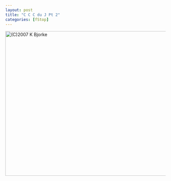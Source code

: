 ```yaml
---
layout: post
title: "C C C du J Pt 2"
categories: [fStop]
---
```

<img title="(C)2007 K Bjorke" src="http://www.botzilla.com/blog/pix2007/P1060909-8.jpg" width="807" height="454" border="0" />

<!--more-->

